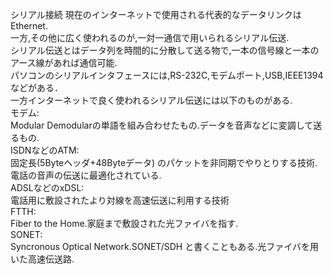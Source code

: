 シリアル接続
現在のインターネットで使用される代表的なデータリンクはEthernet.  
一方,その他に広く使われるのが,一対一通信で用いられるシリアル伝送.  
シリアル伝送とはデータ列を時間的に分散して送る物で,一本の信号線と一本のアース線があれば通信可能.  
パソコンのシリアルインタフェースには,RS-232C,モデムポート,USB,IEEE1394などがある．  
一方インターネットで良く使われるシリアル伝送には以下のものがある.  
モデム:  
Modular Demodularの単語を組み合わせたもの.データを音声などに変調して送るもの.  
ISDNなどのATM:  
固定長(5Byteヘッダ+48Byteデータ) のパケットを非同期でやりとりする技術.電話の音声の伝送に最適化されている.  
ADSLなどのxDSL:  
電話用に敷設されたより対線を高速伝送に利用する技術  
FTTH:  
Fiber to the Home.家庭まで敷設された光ファイバを指す.  
SONET:  
Syncronous Optical Network.SONET/SDH と書くこともある.光ファイバを用いた高速伝送路.  
